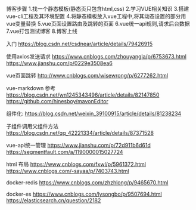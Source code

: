 博客步骤
1.找一个静态模板(静态页只包含html,css)
2.学习VUE相关知识
3.搭建vue-cli工程及其环境配置
4.将静态模板放入vue工程中,将其动态设置的部分用vue变量替换
5.vue页面设置路由及跳转的页面
6.vue统一api规则,请求后台数据
7.vue打包测试博客
8.博客上线

入门
https://blog.csdn.net/csdnear/article/details/79426915

使用axios发送请求
https://www.cnblogs.com/zhouyangla/p/6753673.html
https://www.jianshu.com/p/0229e3508ea6

vue页面跳转
http://www.cnblogs.com/wisewrong/p/6277262.html  

vue-markdown
参考 https://blog.csdn.net/wn1245343496/article/details/82147850
https://github.com/hinesboy/mavonEditor

组件化:
https://blog.csdn.net/weixin_39100915/article/details/81238234

子组件调用父组件方法
https://blog.csdn.net/qq_42221334/article/details/87371528

vue-api统一管理
https://www.jianshu.com/p/72d911b6d61d 
https://segmentfault.com/a/1190000015027724


html 布局
https://www.cnblogs.com/fxwl/p/5961372.html
https://www.cnblogs.com/-sayaa/p/7403743.html



docker-redis
https://www.cnblogs.com/zhzhlong/p/9465670.html

docker-es
https://www.cnblogs.com/lysongbo/p/9507694.html
https://elasticsearch.cn/question/2182

